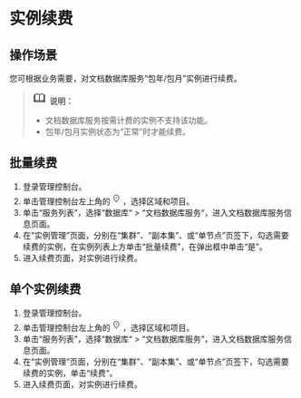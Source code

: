 # 实例续费<a name="dds_03_0005"></a>

## 操作场景<a name="section36712096194014"></a>

您可根据业务需要，对文档数据库服务“包年/包月”实例进行续费。

>![](public_sys-resources/icon-note.gif) **说明：**   
>-   文档数据库服务按需计费的实例不支持该功能。  
>-   包年/包月实例状态为“正常”时才能续费。  

## 批量续费<a name="section187320051111"></a>

1.  登录管理控制台。
2.  单击管理控制台左上角的![](figures/region.png)，选择区域和项目。
3.  单击“服务列表”，选择“数据库“  \>  “文档数据库服务“，进入文档数据库服务信息页面。
4.  在“实例管理”页面，分别在“集群”、“副本集”、或“单节点”页签下，勾选需要续费的实例，在实例列表上方单击“批量续费”，在弹出框中单击“是”。
5.  进入续费页面，对实例进行续费。

## 单个实例续费<a name="section754935216548"></a>

1.  登录管理控制台。
2.  单击管理控制台左上角的![](figures/region.png)，选择区域和项目。
3.  单击“服务列表”，选择“数据库“  \>  “文档数据库服务“，进入文档数据库服务信息页面。
4.  在“实例管理”页面，分别在“集群”、“副本集”、或“单节点”页签下，勾选需要续费的实例，单击“续费“。
5.  进入续费页面，对实例进行续费。

